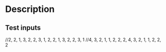 # Description

## Test inputs
//2, 2, 1, 3, 2, 2, 3, 1, 2, 2, 1, 3, 2, 2, 3, 1
//4, 3, 2, 1, 1, 2, 2, 2, 4, 3, 2, 1, 1, 2, 2, 2